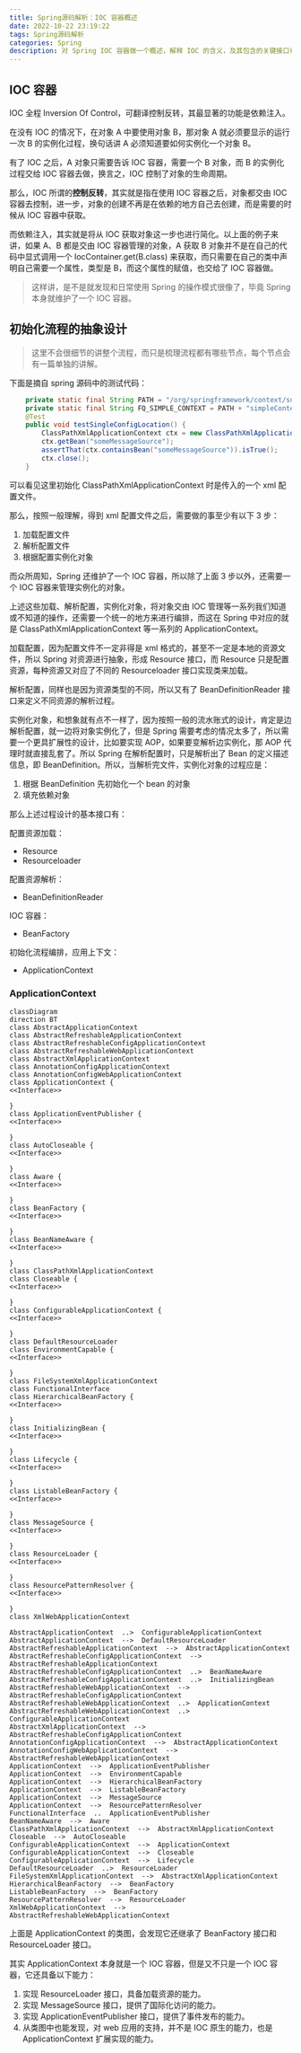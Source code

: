 ```yaml
---
title: Spring源码解析：IOC 容器概述
date: 2022-10-22 23:19:22
tags: Spring源码解析
categories: Spring
description: 对 Spring IOC 容器做一个概述，解释 IOC 的含义，及其包含的关键接口有哪些。
---
```


## IOC 容器

IOC 全程 Inversion Of Control，可翻译控制反转，其最显著的功能是依赖注入。

在没有 IOC 的情况下，在对象 A 中要使用对象 B，那对象 A 就必须要显示的运行一次 B 的实例化过程，换句话讲 A 必须知道要如何实例化一个对象 B。

有了 IOC 之后，A 对象只需要告诉 IOC 容器，需要一个 B 对象，而 B 的实例化过程交给 IOC 容器去做，换言之，IOC 控制了对象的生命周期。

那么，IOC 所谓的**控制反转**，其实就是指在使用 IOC 容器之后，对象都交由 IOC 容器去控制，进一步，对象的创建不再是在依赖的地方自己去创建，而是需要的时候从 IOC 容器中获取。

而依赖注入，其实就是将从 IOC 获取对象这一步也进行简化。以上面的例子来讲，如果 A、B 都是交由 IOC 容器管理的对象，A 获取 B 对象并不是在自己的代码中显式调用一个 IocContainer.get(B.class) 来获取，而只需要在自己的类中声明自己需要一个属性，类型是 B，而这个属性的赋值，也交给了 IOC 容器做。

> 这样讲，是不是就发现和日常使用 Spring 的操作模式很像了，毕竟 Spring 本身就维护了一个 IOC 容器。

## 初始化流程的抽象设计

> 这里不会很细节的讲整个流程，而只是梳理流程都有哪些节点，每个节点会有一篇单独的讲解。

下面是摘自 spring 源码中的测试代码：

```java
	private static final String PATH = "/org/springframework/context/support/";
	private static final String FQ_SIMPLE_CONTEXT = PATH + "simpleContext.xml";
	@Test
	public void testSingleConfigLocation() {
		ClassPathXmlApplicationContext ctx = new ClassPathXmlApplicationContext(FQ_SIMPLE_CONTEXT);
		ctx.getBean("someMessageSource");
		assertThat(ctx.containsBean("someMessageSource")).isTrue();
		ctx.close();
	}
```

可以看见这里初始化 ClassPathXmlApplicationContext 时是传入的一个 xml 配置文件。

那么，按照一般理解，得到 xml 配置文件之后，需要做的事至少有以下 3 步：

1. 加载配置文件
2. 解析配置文件
3. 根据配置实例化对象

而众所周知，Spring 还维护了一个 IOC 容器，所以除了上面 3 步以外，还需要一个 IOC 容器来管理实例化的对象。

上述这些加载、解析配置，实例化对象，将对象交由 IOC 管理等一系列我们知道或不知道的操作，还需要一个统一的地方来进行编排，而这在 Spring 中对应的就是 ClassPathXmlApplicationContext 等一系列的 ApplicationContext。

加载配置，因为配置文件不一定非得是 xml 格式的，甚至不一定是本地的资源文件，所以 Spring 对资源进行抽象，形成 Resource 接口，而 Resource 只是配置资源，每种资源又对应了不同的 Resourceloader 接口实现类来加载。

解析配置，同样也是因为资源类型的不同，所以又有了 BeanDefinitionReader 接口来定义不同资源的解析过程。

实例化对象，和想象就有点不一样了，因为按照一般的流水账式的设计，肯定是边解析配置，就一边将对象实例化了，但是 Spring 需要考虑的情况太多了，所以需要一个更具扩展性的设计，比如要实现 AOP，如果要变解析边实例化，那 AOP 代理时就直接乱套了。所以 Spring 在解析配置时，只是解析出了 Bean 的定义描述信息，即 BeanDefinition。所以，当解析完文件，实例化对象的过程应是：

1. 根据 BeanDefinition 先初始化一个 bean 的对象
2. 填充依赖对象

那么上述过程设计的基本接口有：

配置资源加载：

* Resource
* Resourceloader

配置资源解析：

* BeanDefinitionReader

IOC 容器：

* BeanFactory

初始化流程编排，应用上下文：

* ApplicationContext

### ApplicationContext

```mermaid
classDiagram
direction BT
class AbstractApplicationContext
class AbstractRefreshableApplicationContext
class AbstractRefreshableConfigApplicationContext
class AbstractRefreshableWebApplicationContext
class AbstractXmlApplicationContext
class AnnotationConfigApplicationContext
class AnnotationConfigWebApplicationContext
class ApplicationContext {
<<Interface>>

}
class ApplicationEventPublisher {
<<Interface>>

}
class AutoCloseable {
<<Interface>>

}
class Aware {
<<Interface>>

}
class BeanFactory {
<<Interface>>

}
class BeanNameAware {
<<Interface>>

}
class ClassPathXmlApplicationContext
class Closeable {
<<Interface>>

}
class ConfigurableApplicationContext {
<<Interface>>

}
class DefaultResourceLoader
class EnvironmentCapable {
<<Interface>>

}
class FileSystemXmlApplicationContext
class FunctionalInterface
class HierarchicalBeanFactory {
<<Interface>>

}
class InitializingBean {
<<Interface>>

}
class Lifecycle {
<<Interface>>

}
class ListableBeanFactory {
<<Interface>>

}
class MessageSource {
<<Interface>>

}
class ResourceLoader {
<<Interface>>

}
class ResourcePatternResolver {
<<Interface>>

}
class XmlWebApplicationContext

AbstractApplicationContext  ..>  ConfigurableApplicationContext 
AbstractApplicationContext  -->  DefaultResourceLoader 
AbstractRefreshableApplicationContext  -->  AbstractApplicationContext 
AbstractRefreshableConfigApplicationContext  -->  AbstractRefreshableApplicationContext 
AbstractRefreshableConfigApplicationContext  ..>  BeanNameAware 
AbstractRefreshableConfigApplicationContext  ..>  InitializingBean 
AbstractRefreshableWebApplicationContext  -->  AbstractRefreshableConfigApplicationContext 
AbstractRefreshableWebApplicationContext  ..>  ApplicationContext 
AbstractRefreshableWebApplicationContext  ..>  ConfigurableApplicationContext 
AbstractXmlApplicationContext  -->  AbstractRefreshableConfigApplicationContext 
AnnotationConfigApplicationContext  -->  AbstractApplicationContext 
AnnotationConfigWebApplicationContext  -->  AbstractRefreshableWebApplicationContext 
ApplicationContext  -->  ApplicationEventPublisher 
ApplicationContext  -->  EnvironmentCapable 
ApplicationContext  -->  HierarchicalBeanFactory 
ApplicationContext  -->  ListableBeanFactory 
ApplicationContext  -->  MessageSource 
ApplicationContext  -->  ResourcePatternResolver 
FunctionalInterface  ..  ApplicationEventPublisher 
BeanNameAware  -->  Aware 
ClassPathXmlApplicationContext  -->  AbstractXmlApplicationContext 
Closeable  -->  AutoCloseable 
ConfigurableApplicationContext  -->  ApplicationContext 
ConfigurableApplicationContext  -->  Closeable 
ConfigurableApplicationContext  -->  Lifecycle 
DefaultResourceLoader  ..>  ResourceLoader 
FileSystemXmlApplicationContext  -->  AbstractXmlApplicationContext 
HierarchicalBeanFactory  -->  BeanFactory 
ListableBeanFactory  -->  BeanFactory 
ResourcePatternResolver  -->  ResourceLoader 
XmlWebApplicationContext  -->  AbstractRefreshableWebApplicationContext 
```

上面是 ApplicationContext 的类图，会发现它还继承了 BeanFactory 接口和 ResourceLoader 接口。

其实 ApplicationContext 本身就是一个 IOC 容器，但是又不只是一个 IOC 容器，它还具备以下能力：

1. 实现 ResourceLoader 接口，具备加载资源的能力。
2. 实现 MessageSource 接口，提供了国际化访问的能力。
3. 实现 ApplicationEventPublisher 接口，提供了事件发布的能力。
4. 从类图中也能发现，对 web 应用的支持，并不是 IOC 原生的能力，也是 ApplicationContext 扩展实现的能力。
